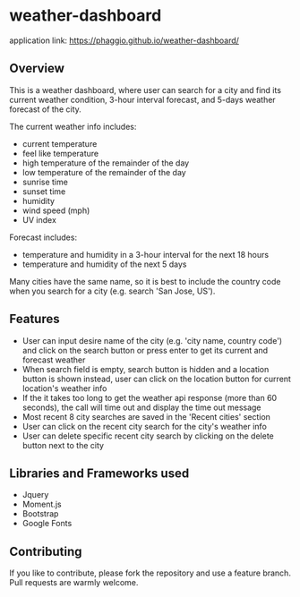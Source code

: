 # weather-dashboard
application link: https://phaggio.github.io/weather-dashboard/

## Overview
This is a weather dashboard, where user can search for a city and find its current weather condition, 3-hour interval forecast, and 5-days weather forecast of the city.

The current weather info includes:
* current temperature
* feel like temperature
* high temperature of the remainder of the day
* low temperature of the remainder of the day
* sunrise time
* sunset time
* humidity
* wind speed (mph)
* UV index

Forecast includes: 
* temperature and humidity in a 3-hour interval for the next 18 hours
* temperature and humidity of the next 5 days

Many cities have the same name, so it is best to include the country code when you search for a city (e.g. search 'San Jose, US').

## Features
* User can input desire name of the city (e.g. 'city name, country code') and click on the search button or press enter to get its current and forecast weather
* When search field is empty, search button is hidden and a location button is shown instead, user can click on the location button for current location's weather info
* If the it takes too long to get the weather api response (more than 60 seconds), the call will time out and display the time out message
* Most recent 8 city searches are saved in the 'Recent cities' section
* User can click on the recent city search for the city's weather info
* User can delete specific recent city search by clicking on the delete button next to the city

## Libraries and Frameworks used
* Jquery
* Moment.js
* Bootstrap
* Google Fonts


## Contributing
If you like to contribute, please fork the repository and use a feature branch. Pull requests are warmly welcome.